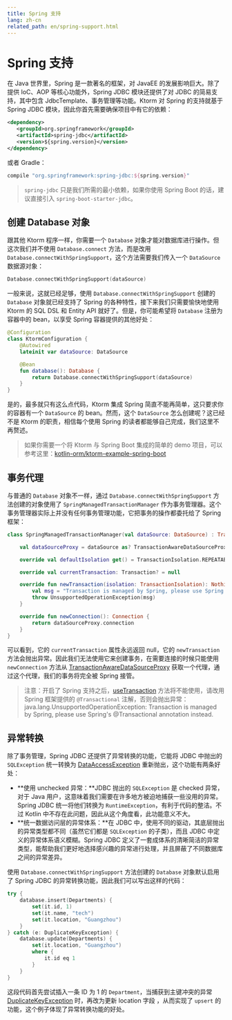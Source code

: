 ```yaml
---
title: Spring 支持
lang: zh-cn
related_path: en/spring-support.html
---
```


# Spring 支持

在 Java 世界里，Spring 是一款著名的框架，对 JavaEE 的发展影响巨大。除了提供 IoC、AOP 等核心功能外，Spring JDBC 模块还提供了对 JDBC 的简易支持，其中包含 JdbcTemplate、事务管理等功能。Ktorm 对 Spring 的支持就基于 Spring JDBC 模块，因此你首先需要确保项目中有它的依赖：

 ````xml
<dependency>
    <groupId>org.springframework</groupId>
    <artifactId>spring-jdbc</artifactId>
    <version>${spring.version}</version>
</dependency>
 ````

或者 Gradle：

````groovy
compile "org.springframework:spring-jdbc:${spring.version}"
````

> `spring-jdbc` 只是我们所需的最小依赖，如果你使用 Spring Boot 的话，建议直接引入 `spring-boot-starter-jdbc`。

## 创建 Database 对象

跟其他 Ktorm 程序一样，你需要一个 `Database` 对象才能对数据库进行操作。但这次我们并不使用 `Database.connect` 方法，而是改用 `Database.connectWithSpringSupport`，这个方法需要我们传入一个 `DataSource` 数据源对象：

````kotlin
Database.connectWithSpringSupport(dataSource)
````

一般来说，这就已经足够，使用 `Database.connectWithSpringSupport` 创建的 `Database` 对象就已经支持了 Spring 的各种特性，接下来我们只需要愉快地使用 Ktorm 的 SQL DSL 和 Entity API 就好了。但是，你可能希望将 `Database` 注册为容器中的 bean，以享受 Spring 容器提供的其他好处：

```kotlin
@Configuration
class KtormConfiguration {
    @Autowired
    lateinit var dataSource: DataSource

    @Bean
    fun database(): Database {
        return Database.connectWithSpringSupport(dataSource)
    }
}
```

是的，最多就只有这么点代码，Ktorm 集成 Spring 简直不能再简单，这只要求你的容器有一个 `DataSource` 的 bean。然而，这个 `DataSource` 怎么创建呢？这已经不是 Ktorm 的职责，相信每个使用 Spring 的读者都能够自己完成，我们这里不再赘述。

> 如果你需要一个将 Ktorm 与 Spring Boot 集成的简单的 demo 项目，可以参考这里：[kotlin-orm/ktorm-example-spring-boot](https://github.com/kotlin-orm/ktorm-example-spring-boot)

## 事务代理

与普通的 `Database` 对象不一样，通过 `Database.connectWithSpringSupport` 方法创建的对象使用了 `SpringManagedTransactionManager` 作为事务管理器。这个事务管理器实际上并没有任何事务管理功能，它把事务的操作都委托给了 Spring 框架：

```kotlin
class SpringManagedTransactionManager(val dataSource: DataSource) : TransactionManager {

    val dataSourceProxy = dataSource as? TransactionAwareDataSourceProxy ?: TransactionAwareDataSourceProxy(dataSource)

    override val defaultIsolation get() = TransactionIsolation.REPEATABLE_READ

    override val currentTransaction: Transaction? = null

    override fun newTransaction(isolation: TransactionIsolation): Nothing {
        val msg = "Transaction is managed by Spring, please use Spring's @Transactional annotation instead."
        throw UnsupportedOperationException(msg)
    }

    override fun newConnection(): Connection {
        return dataSourceProxy.connection
    }
}
```

可以看到，它的 `currentTransaction` 属性永远返回 null，它的 `newTransaction` 方法会抛出异常。因此我们无法使用它来创建事务，在需要连接的时候只能使用 `newConnection` 方法从 [TransactionAwareDataSourceProxy](https://docs.spring.io/spring/docs/current/javadoc-api/org/springframework/jdbc/datasource/TransactionAwareDataSourceProxy.html) 获取一个代理，通过这个代理，我们的事务将完全被 Spring 接管。

> 注意：开启了 Spring 支持之后，[useTransaction](./transaction-management.html#useTransaction-函数) 方法将不能使用，请改用 Spring 框架提供的 `@Transactional` 注解，否则会抛出异常：java.lang.UnsupportedOperationException: Transaction is managed by Spring, please use Spring's @Transactional annotation instead.

## 异常转换

除了事务管理，Spring JDBC 还提供了异常转换的功能，它能将 JDBC 中抛出的 `SQLException` 统一转换为 [DataAccessException](https://docs.spring.io/spring/docs/current/javadoc-api/org/springframework/dao/DataAccessException.html) 重新抛出，这个功能有两条好处：

- **使用 unchecked 异常：**JDBC 抛出的 `SQLException` 是 checked 异常，对于 Java 用户，这意味着我们需要在许多地方被迫地捕获一些没用的异常。Spring JDBC 统一将他们转换为 `RuntimeException`，有利于代码的整洁。不过 Kotlin 中不存在此问题，因此从这个角度看，此功能意义不大。
- **统一数据访问层的异常体系：**在 JDBC 中，使用不同的驱动，其底层抛出的异常类型都不同（虽然它们都是 `SQLException` 的子类），而且 JDBC 中定义的异常体系语义模糊。Spring JDBC 定义了一套成体系的清晰简洁的异常类型，能帮助我们更好地选择感兴趣的异常进行处理，并且屏蔽了不同数据库之间的异常差异。

使用 `Database.connectWithSpringSupport` 方法创建的 `Database` 对象默认启用了 Spring JDBC 的异常转换功能，因此我们可以写出这样的代码：

```kotlin
try {
    database.insert(Departments) { 
        set(it.id, 1)
        set(it.name, "tech")
        set(it.location, "Guangzhou")
    }
} catch (e: DuplicateKeyException) {
    database.update(Departments) { 
        set(it.location, "Guangzhou")
        where { 
            it.id eq 1
        }
    }
}
```

这段代码首先尝试插入一条 ID 为 1 的 `Department`，当捕获到主键冲突的异常 [DuplicateKeyException](https://docs.spring.io/spring/docs/current/javadoc-api/org/springframework/dao/DuplicateKeyException.html) 时，再改为更新 location 字段 ，从而实现了 `upsert` 的功能，这个例子体现了异常转换功能的好处。
